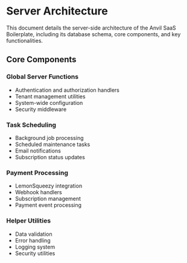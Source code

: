 # Server Architecture

This document details the server-side architecture of the Anvil SaaS Boilerplate, including its database schema, core components, and key functionalities.

## Core Components

### Global Server Functions
- Authentication and authorization handlers
- Tenant management utilities
- System-wide configuration
- Security middleware

### Task Scheduling
- Background job processing
- Scheduled maintenance tasks
- Email notifications
- Subscription status updates

### Payment Processing
- LemonSqueezy integration
- Webhook handlers
- Subscription management
- Payment event processing

### Helper Utilities
- Data validation
- Error handling
- Logging system
- Security utilities

